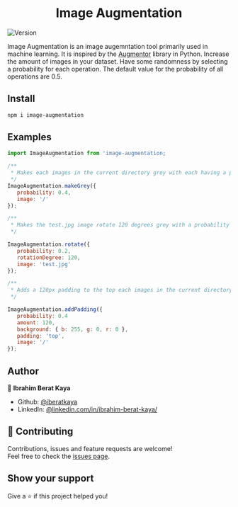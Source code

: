 <h1 align="center">Image Augmentation</h1>
<p>
  <img alt="Version" src="https://img.shields.io/badge/version-0.0.1-blue.svg?cacheSeconds=2592000" />
</p>

Image Augmentation is an image augemntation tool primarily used in machine learning. It is inspired by the [Augmentor](https://github.com/mdbloice/Augmentor) library in Python. Increase the amount of images in your dataset. Have some randomness by selecting a probability for each operation. The default value for the probability of all operations are 0.5.


## Install

```sh
npm i image-augmentation
```
## Examples
```javascript
import ImageAugmentation from 'image-augmentation;

/**
 * Makes each images in the current directory grey with each having a probability of 0.4
 */
ImageAugmentation.makeGrey({
   probability: 0.4,
   image: '/'
});

/**
 * Makes the test.jpg image rotate 120 degrees grey with a probability 0.2
 */

ImageAugmentation.rotate({
   probability: 0.2,
   rotationDegree: 120,
   image: 'test.jpg'
});

/**
 * Adds a 120px padding to the top each images in the current directory with each having a probability 0.4. The added pixels color is blue.
 */

ImageAugmentation.addPadding({
   probability: 0.4
   amount: 120,
   background: { b: 255, g: 0, r: 0 },
   padding: 'top',
   image: '/'
});
```

## Author

👤 **Ibrahim Berat Kaya**

* Github: [@iberatkaya](https://github.com/iberatkaya)
* LinkedIn: [@linkedin.com/in/ibrahim-berat-kaya/](https://linkedin.com/in/ibrahim-berat-kaya/)

## 🤝 Contributing

Contributions, issues and feature requests are welcome!<br />Feel free to check the [issues page](https://github.com/iberatkaya/image-augmentation/issues). 

## Show your support

Give a ⭐️ if this project helped you!